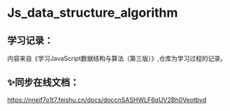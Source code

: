 # Js_data_structure_algorithm

## 学习记录：
内容来自《学习JavaScript数据结构与算法（第三版）》,仓库为学习过程的记录。

## ✨同步在线文档：
https://nneif7o1t7.feishu.cn/docs/doccnSASHWLF6qUV2Bh0Veotbvd
